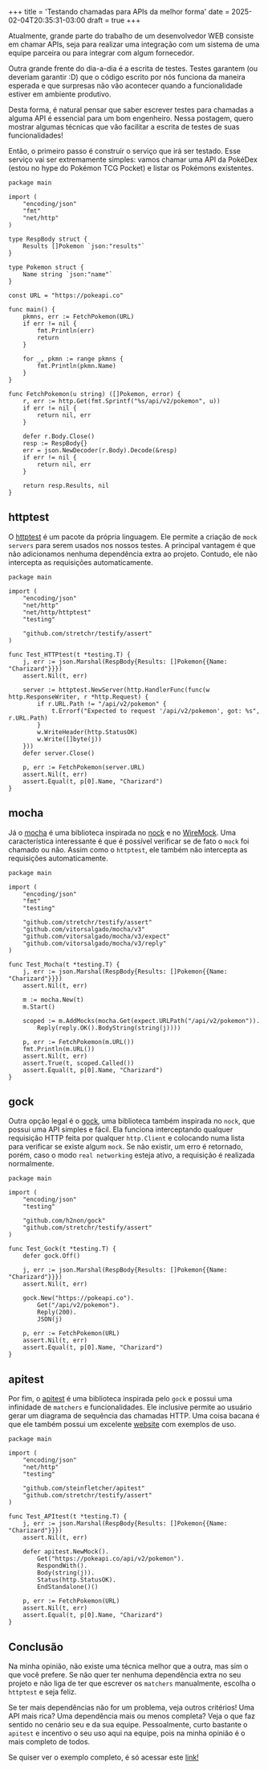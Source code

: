 +++
title = 'Testando chamadas para APIs da melhor forma'
date = 2025-02-04T20:35:31-03:00
draft = true
+++

Atualmente, grande parte do trabalho de um desenvolvedor WEB consiste em chamar APIs, seja para realizar uma integração com um sistema de uma equipe parceira ou para integrar com algum fornecedor.

Outra grande frente do dia-a-dia é a escrita de testes. Testes garantem (ou deveriam garantir :D) que o código escrito por nós funciona da maneira esperada e que surpresas não vão acontecer quando a funcionalidade estiver em ambiente produtivo.

Desta forma, é natural pensar que saber escrever testes para chamadas a alguma API é essencial para um bom engenheiro. Nessa postagem, quero mostrar algumas técnicas que vão facilitar a escrita de testes de suas funcionalidades!

Então, o primeiro passo é construir o serviço que irá ser testado. Esse serviço vai ser extremamente simples: vamos chamar uma API da PokéDex (estou no hype do Pokémon TCG Pocket) e listar os Pokémons existentes.

```golang
package main

import (
	"encoding/json"
	"fmt"
	"net/http"
)

type RespBody struct {
	Results []Pokemon `json:"results"`
}

type Pokemon struct {
	Name string `json:"name"`
}

const URL = "https://pokeapi.co"

func main() {
	pkmns, err := FetchPokemon(URL)
	if err != nil {
		fmt.Println(err)
		return
	}

	for _, pkmn := range pkmns {
		fmt.Println(pkmn.Name)
	}
}

func FetchPokemon(u string) ([]Pokemon, error) {
	r, err := http.Get(fmt.Sprintf("%s/api/v2/pokemon", u))
	if err != nil {
		return nil, err
	}

	defer r.Body.Close()
	resp := RespBody{}
	err = json.NewDecoder(r.Body).Decode(&resp)
	if err != nil {
		return nil, err
	}

	return resp.Results, nil
}
```

## httptest
O [httptest](https://pkg.go.dev/net/http/httptest) é um pacote da própria linguagem.  Ele permite a criação de `mock servers` para serem usados nos nossos testes. A principal vantagem é que não adicionamos nenhuma dependência extra ao projeto. Contudo, ele não intercepta as requisições automaticamente.

```golang
package main

import (
	"encoding/json"
	"net/http"
	"net/http/httptest"
	"testing"

	"github.com/stretchr/testify/assert"
)

func Test_HTTPtest(t *testing.T) {
	j, err := json.Marshal(RespBody{Results: []Pokemon{{Name: "Charizard"}}})
	assert.Nil(t, err)

	server := httptest.NewServer(http.HandlerFunc(func(w http.ResponseWriter, r *http.Request) {
		if r.URL.Path != "/api/v2/pokemon" {
			t.Errorf("Expected to request '/api/v2/pokemon', got: %s", r.URL.Path)
		}
		w.WriteHeader(http.StatusOK)
		w.Write([]byte(j))
	}))
	defer server.Close()

	p, err := FetchPokemon(server.URL)
	assert.Nil(t, err)
	assert.Equal(t, p[0].Name, "Charizard")
}
```

## mocha
Já o [mocha](https://github.com/vitorsalgado/mocha) é uma biblioteca inspirada no [nock](https://github.com/nock/nock) e no [WireMock](https://wiremock.org/). Uma característica interessante é que é possível verificar se de fato o `mock` foi chamado ou não. Assim como o `httptest`, ele também não intercepta as requisições automaticamente.

```golang
package main

import (
	"encoding/json"
	"fmt"
	"testing"

	"github.com/stretchr/testify/assert"
	"github.com/vitorsalgado/mocha/v3"
	"github.com/vitorsalgado/mocha/v3/expect"
	"github.com/vitorsalgado/mocha/v3/reply"
)

func Test_Mocha(t *testing.T) {
	j, err := json.Marshal(RespBody{Results: []Pokemon{{Name: "Charizard"}}})
	assert.Nil(t, err)

	m := mocha.New(t)
	m.Start()

	scoped := m.AddMocks(mocha.Get(expect.URLPath("/api/v2/pokemon")).
		Reply(reply.OK().BodyString(string(j))))

	p, err := FetchPokemon(m.URL())
	fmt.Println(m.URL())
	assert.Nil(t, err)
	assert.True(t, scoped.Called())
	assert.Equal(t, p[0].Name, "Charizard")
}
```

## gock
Outra opção legal é o [gock](https://github.com/h2non/gock), uma biblioteca também inspirada no `nock`, que possui uma API simples e fácil. Ela funciona interceptando qualquer requisição HTTP feita por qualquer `http.Client` e colocando numa lista para verificar se existe algum `mock`. Se não existir, um erro é retornado, porém, caso o modo `real networking` esteja ativo, a requisição é realizada normalmente. 
 
```golang
package main

import (
	"encoding/json"
	"testing"

	"github.com/h2non/gock"
	"github.com/stretchr/testify/assert"
)

func Test_Gock(t *testing.T) {
	defer gock.Off()

	j, err := json.Marshal(RespBody{Results: []Pokemon{{Name: "Charizard"}}})
	assert.Nil(t, err)

	gock.New("https://pokeapi.co").
		Get("/api/v2/pokemon").
		Reply(200).
		JSON(j)

	p, err := FetchPokemon(URL)
	assert.Nil(t, err)
	assert.Equal(t, p[0].Name, "Charizard")
}
```

## apitest
Por fim, o [apitest](https://github.com/steinfletcher/apitest) é uma biblioteca inspirada pelo `gock` e possui uma infinidade de `matchers` e funcionalidades. Ele inclusive permite ao usuário gerar um diagrama de sequência das chamadas HTTP. Uma coisa bacana é que ele também possui um excelente [website](https://apitest.dev/) com exemplos de uso.

```golang
package main

import (
	"encoding/json"
	"net/http"
	"testing"

	"github.com/steinfletcher/apitest"
	"github.com/stretchr/testify/assert"
)

func Test_APItest(t *testing.T) {
	j, err := json.Marshal(RespBody{Results: []Pokemon{{Name: "Charizard"}}})
	assert.Nil(t, err)

	defer apitest.NewMock().
		Get("https://pokeapi.co/api/v2/pokemon").
		RespondWith().
		Body(string(j)).
		Status(http.StatusOK).
		EndStandalone()()

	p, err := FetchPokemon(URL)
	assert.Nil(t, err)
	assert.Equal(t, p[0].Name, "Charizard")
}
```

## Conclusão
Na minha opinião, não existe uma técnica melhor que a outra, mas sim o que você prefere. Se não quer ter nenhuma dependência extra no seu projeto e não liga de ter que escrever os `matchers` manualmente, escolha o `httptest` e seja feliz.

Se ter mais dependências não for um problema, veja outros critérios! Uma API mais rica? Uma dependência mais ou menos completa? Veja o que faz sentido no cenário seu e da sua equipe. Pessoalmente, curto bastante o `apitest` e incentivo o seu uso aqui na equipe, pois na minha opinião é o mais completo de todos.

Se quiser ver o exemplo completo, é só acessar este [link!](https://github.com/mfbmina/golang_api_testing)
